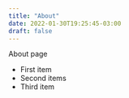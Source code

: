 ```yaml
---
title: "About"
date: 2022-01-30T19:25:45-03:00
draft: false
---
```


About page


- First item
- Second items
- Third item
